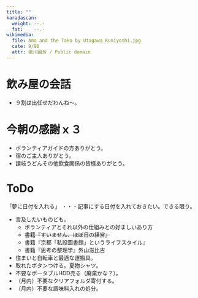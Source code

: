 ```yaml
---
title: ""
karadascan:
  weight: --.-
  fat:    --.-
wikimedia:
  file: Ama and the Tako by Utagawa Kuniyoshi.jpg
  cate: 9/98
  attr: 歌川國芳 / Public domain
---
```


# 飲み屋の会話

* ９割は出任せだわんね〜。


# 今朝の感謝ｘ３

* ボランティアガイドの方ありがとう。
* 宿のご主人ありがとう。
* 讃岐うどんその他飲食関係の皆様ありがとう。



# ToDo

「夢に日付を入れる」
・・・記事にする日付を入れておきたい。できる限り。


* 言及したいものども。
  * ボランティアとそれ以外の仕組みとの好ましいあり方
  * ~~書籍『すいません、ほぼ日の経営』~~
  * 書籍『京都「私設圖書館」というライフスタイル』
  * 書籍『思考の整理学』外山滋比古
* 住まいと自転車と最適な運搬具。
* 取れたボタンつける。夏物シャツ。
* 不要なポータブルHDD売る（廃棄かな？）。
* （月内）不要なクリアフォルダ寄付する。
* （月内）不要な調味料入れの処分。

